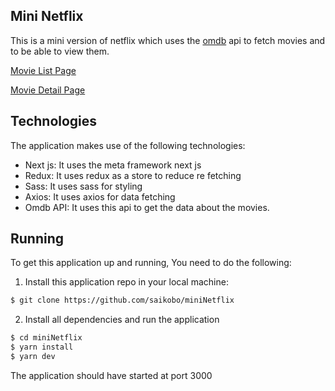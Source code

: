 ## Mini Netflix
This is a mini version of netflix which uses the [omdb](https://www.omdbapi.com/) api to fetch movies and to be able to view them.

[Movie List Page](./readme-files/page1.png)

[Movie Detail Page](./readme-files/page2.png)

## Technologies

The application makes use of the following technologies:
- Next js: It uses the meta framework next js
- Redux: It uses redux as a store to reduce re fetching
- Sass: It uses sass for styling
- Axios: It uses axios for data fetching
- Omdb API: It uses this api to get the data about the movies.

## Running

To get this application up and running, You need to do the following:
1. Install this application repo in your local machine:
```bash
$ git clone https://github.com/saikobo/miniNetflix
```

2. Install all dependencies and run the application
```bash
$ cd miniNetflix
$ yarn install
$ yarn dev
```

The application should have started at port 3000